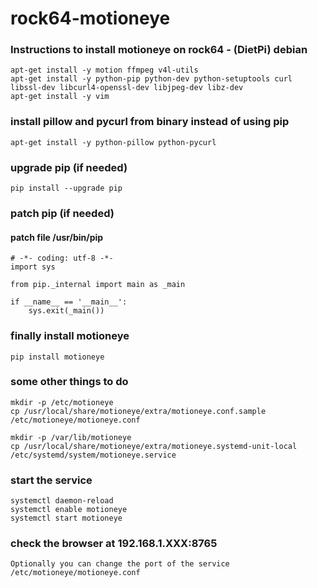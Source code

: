 # rock64-motioneye

### Instructions to install motioneye on rock64 - (DietPi) debian 
~~~~
apt-get install -y motion ffmpeg v4l-utils
apt-get install -y python-pip python-dev python-setuptools curl libssl-dev libcurl4-openssl-dev libjpeg-dev libz-dev
apt-get install -y vim 
~~~~

### install pillow and pycurl from binary instead of using pip
~~~~
apt-get install -y python-pillow python-pycurl
~~~~

### upgrade pip (if needed)
~~~~
pip install --upgrade pip 
~~~~


### patch pip (if needed)
#### patch file /usr/bin/pip
~~~~
# -*- coding: utf-8 -*-
import sys

from pip._internal import main as _main

if __name__ == '__main__':
    sys.exit(_main())
~~~~

### finally install motioneye
~~~~
pip install motioneye
~~~~

### some other things to do 
~~~~
mkdir -p /etc/motioneye
cp /usr/local/share/motioneye/extra/motioneye.conf.sample /etc/motioneye/motioneye.conf

mkdir -p /var/lib/motioneye
cp /usr/local/share/motioneye/extra/motioneye.systemd-unit-local /etc/systemd/system/motioneye.service
~~~~

### start the service
~~~~
systemctl daemon-reload
systemctl enable motioneye
systemctl start motioneye
~~~~

### check the browser at 192.168.1.XXX:8765
~~~~
Optionally you can change the port of the service 
/etc/motioneye/motioneye.conf
~~~~
